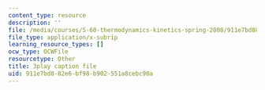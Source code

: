 ```yaml
---
content_type: resource
description: ''
file: /media/courses/5-60-thermodynamics-kinetics-spring-2008/911e7bd882e6bf98b902551a8cebc90a_dkHcgAzsvAk.srt
file_type: application/x-subrip
learning_resource_types: []
ocw_type: OCWFile
resourcetype: Other
title: 3play caption file
uid: 911e7bd8-82e6-bf98-b902-551a8cebc90a
---
```

